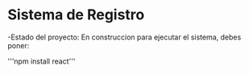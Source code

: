 <h1> Sistema de Registro </h1>

-Estado del proyecto: En construccion
para ejecutar el sistema, debes poner:

'''npm install react'''
